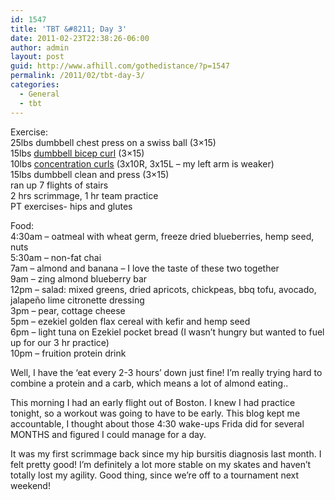 ```yaml
---
id: 1547
title: 'TBT &#8211; Day 3'
date: 2011-02-23T22:38:26-06:00
author: admin
layout: post
guid: http://www.afhill.com/gothedistance/?p=1547
permalink: /2011/02/tbt-day-3/
categories:
  - General
  - tbt
---
```

Exercise:  
25lbs dumbbell chest press on a swiss ball (3&#215;15)  
15lbs [dumbbell bicep curl](http://www.bodybuilding.com/exercises/detail/view/name/dumbbell-bicep-curl) (3&#215;15)  
10lbs [concentration curls](http://www.bodybuilding.com/exercises/detail/view/name/concentration-curls) (3x10R, 3x15L &#8211; my left arm is weaker)  
15lbs dumbbell clean and press (3&#215;15)  
ran up 7 flights of stairs  
2 hrs scrimmage, 1 hr team practice  
PT exercises- hips and glutes

Food:  
4:30am &#8211; oatmeal with wheat germ, freeze dried blueberries, hemp seed, nuts  
5:30am &#8211; non-fat chai  
7am &#8211; almond and banana &#8211; I love the taste of these two together  
9am &#8211; zing almond blueberry bar  
12pm &#8211; salad: mixed greens, dried apricots, chickpeas, bbq tofu, avocado, jalapeño lime citronette dressing  
3pm &#8211; pear, cottage cheese  
5pm &#8211; ezekiel golden flax cereal with kefir and hemp seed  
6pm &#8211; light tuna on Ezekiel pocket bread (I wasn&#8217;t hungry but wanted to fuel up for our 3 hr practice)  
10pm &#8211; fruition protein drink

Well, I have the &#8216;eat every 2-3 hours&#8217; down just fine! I&#8217;m really trying hard to combine a protein and a carb, which means a lot of almond eating..

This morning I had an early flight out of Boston. I knew I had practice tonight, so a workout was going to have to be early. This blog kept me accountable, I thought about those 4:30 wake-ups Frida did for several MONTHS and figured I could manage for a day. 

It was my first scrimmage back since my hip bursitis diagnosis last month. I felt pretty good! I&#8217;m definitely a lot more stable on my skates and haven&#8217;t totally lost my agility. Good thing, since we&#8217;re off to a tournament next weekend!